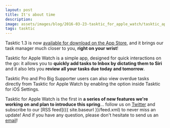 ```yaml
---
layout: post
title: It's about time
description:
image: assets/images/blog/2016-03-23-tasktic_for_apple_watch/tasktic_apple_watch.jpg
tags: tasktic
---
```

Tasktic 1.3 is now [available for download on the App Store](https://geo.itunes.apple.com/us/app/tasktic-manage-your-tasks/id1036139076?mt=8&at=1000l3L9&ct=website), and it brings our task manager much closer to you, **right on your wrist**!

Tasktic for Apple Watch is a simple app, designed for quick interactions on the go: it allows you to **quickly add tasks to Inbox by dictating them to Siri** and it also lets you **review all your tasks due today and tomorrow**.

Tasktic Pro and Pro Big Supporter users can also view overdue tasks directly from Tasktic for Apple Watch by enabling the option inside Tasktic for iOS Settings.

Tasktic for Apple Watch is the first in **a series of new features we're working on and plan to introduce this spring**... follow us on [Twitter](https://twitter.com/taskticapp) and subscribe to our [RSS feed]({{ site.baseurl }}/feed.xml) to never miss an update! And if you have any question, please don't hesitate to send us an [email](http://tasktic@cdf1982.com/)!